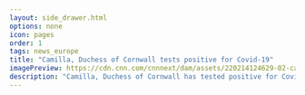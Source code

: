 ```yaml
---
layout: side_drawer.html
options: none
icon: pages
order: 1
tags: news_europe
title: "Camilla, Duchess of Cornwall tests positive for Covid-19"
imagePreview: https://cdn.cnn.com/cnnnext/dam/assets/220214124629-02-camilla-covid-intl-scli-file-video-synd-2.jpg
description: "Camilla, Duchess of Cornwall has tested positive for Covid-19, Clarence House said on Monday, four days after her husband Prince Charles was revealed to have contracted the virus."
---
```

